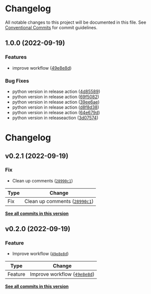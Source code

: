 # Changelog

All notable changes to this project will be documented in this file. See
[Conventional Commits](https://conventionalcommits.org) for commit guidelines.

## 1.0.0 (2022-09-19)


### Features

* improve workflow ([49e8e8d](https://github.com/miigotu/scmaintools/commit/49e8e8d003be2f7985ef458f770ab17f95e46725))


### Bug Fixes

* python version in release action ([4d85589](https://github.com/miigotu/scmaintools/commit/4d85589b506ec5c5d5f5f7a9813204c884251e74))
* python version in release action ([69f5082](https://github.com/miigotu/scmaintools/commit/69f5082add7e4388e748f19c50e9e3b6e1db0901))
* python version in release action ([39ee6ae](https://github.com/miigotu/scmaintools/commit/39ee6ae9957aa9712d8c60cee7a793c02e0d0eea))
* python version in release action ([d8f8d38](https://github.com/miigotu/scmaintools/commit/d8f8d3819d5b0a8089069be2cb46887334d40821))
* python version in release action ([64e679d](https://github.com/miigotu/scmaintools/commit/64e679deeb448d699fb51afcc1f02d33da2ed935))
* python version in releaseaction ([3d07574](https://github.com/miigotu/scmaintools/commit/3d075749cce85a99fd9271ade1fdc0cee7b03241))

# Changelog

<!--next-version-placeholder-->

## v0.2.1 (2022-09-19)
### Fix
* Clean up comments ([`28990c1`](https://github.com/miigotu/scmaintools/commit/28990c1dca9de5741900e5cd2ec8d51f37924004))

| Type | Change |
| --- | --- |
| Fix | Clean up comments ([`28990c1`](https://github.com/miigotu/scmaintools/commit/28990c1dca9de5741900e5cd2ec8d51f37924004)) |

**[See all commits in this version](https://github.com/miigotu/scmaintools/compare/0.2.0...0.2.1)**

## v0.2.0 (2022-09-19)
### Feature
* Improve workflow ([`49e8e8d`](https://github.com/miigotu/scmaintools/commit/49e8e8d003be2f7985ef458f770ab17f95e46725))

| Type | Change |
| --- | --- |
| Feature | Improve workflow ([`49e8e8d`](https://github.com/miigotu/scmaintools/commit/49e8e8d003be2f7985ef458f770ab17f95e46725)) |

**[See all commits in this version](https://github.com/miigotu/scmaintools/compare/0.1.0...0.2.0)**
